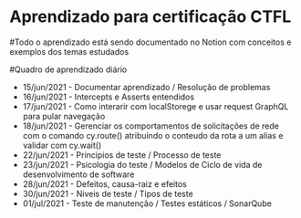 # Aprendizado para certificação CTFL

#Todo o aprendizado está sendo documentado no Notion com conceitos e exemplos dos temas estudados

#Quadro de aprendizado diário
- 15/jun/2021 - Documentar aprendizado / Resolução de problemas </br>
- 16/jun/2021 - Intercepts e Asserts entendidos </br>
- 17/jun/2021 - Como interarir com localStorege e usar request GraphQL para pular navegação </br>
- 18/jun/2021 - Gerenciar os comportamentos de solicitações de rede com o comando cy.route() atribuindo o conteudo da rota a um alias e validar com cy.wait() </br>
- 22/jun/2021 - Principios de teste / Processo de teste </br> 
- 23/jun/2021 - Psicologia do teste / Modelos de Ciclo de vida de desenvolvimento de software </br>
- 28/jun/2021 - Defeitos, causa-raiz e efeitos
- 30/jun/2021 - Niveis de teste / Tipos de teste
- 01/jul/2021 - Teste de manutenção / Testes estáticos / SonarQube
